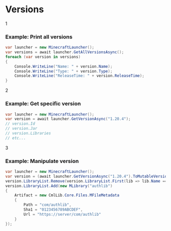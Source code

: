 # Versions

1

### Example: Print all versions

```csharp
var launcher = new MinecraftLauncher();
var versions = await launcher.GetAllVersionsAsync();
foreach (var version in versions)
{
    Console.WriteLine("Name: " + version.Name);
    Console.WriteLine("Type: " + version.Type);
    Console.WriteLine("ReleaseTime: " + version.ReleaseTime);
}
```

2

### Example: Get specific version

```csharp
var launcher = new MinecraftLauncher();
var version = await launcher.GetVersionAsync("1.20.4");
// version.Id
// version.Jar
// version.Libraries
// etc...
```

3

### Example: Manipulate version

```csharp
var launcher = new MinecraftLauncher();
var version = (await launcher.GetVersionAsync("1.20.4").ToMutableVersion();
version.LibraryList.Remove(version.LibraryList.First(lib => lib.Name == "authlib"));
version.LibraryList.Add(new MLibrary("authlib")
{
    Artifact = new CmlLib.Core.Files.MFileMetadata
    {
        Path = "com/authlib",
        Sha1 = "0123456789ABCDEF",
        Url = "https://server/com/authlib"
    }
});
```
